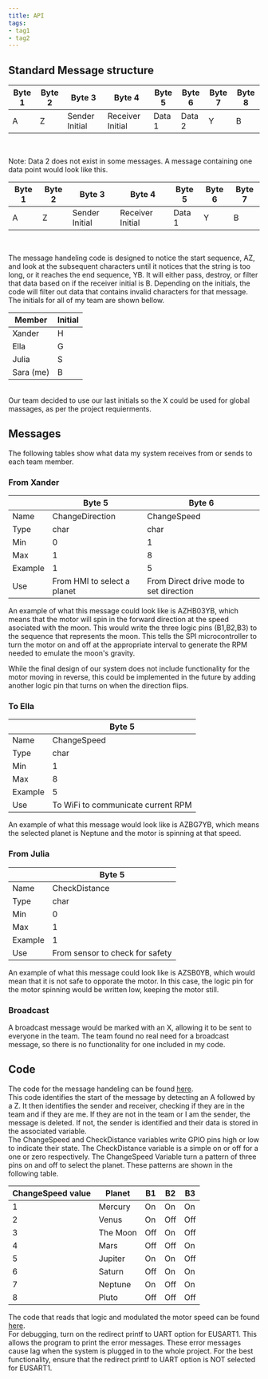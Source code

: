 ```yaml
---
title: API
tags:
- tag1
- tag2
---
```

## Standard Message structure
Byte 1|Byte 2|Byte 3|Byte 4|Byte 5|Byte 6|Byte 7|Byte 8|
------|------|------|------|------|------|------|------|
A|Z|Sender Initial|Receiver Initial|Data 1|Data 2|Y|B|
 <br>

Note: Data 2 does not exist in some messages. A message containing one data point would look like this. <br>

Byte 1|Byte 2|Byte 3|Byte 4|Byte 5|Byte 6|Byte 7|
------|------|------|------|------|------|------|
A|Z|Sender Initial|Receiver Initial|Data 1|Y|B|
<br>

The message handeling code is designed to notice the start sequence, AZ, and look at the subsequent characters until it notices that the string is too long, or it reaches the end sequence, YB. It will either pass, destroy, or filter that data based on if the receiver initial is B. Depending on the initials, the code will filter out data that contains invalid characters for that message.
<br>
The initials for all of my team are shown bellow. <br>

Member|Initial|
------|-------|
Xander|H|
Ella|G|
Julia|S|
Sara (me)|B|
<br>
Our team decided to use our last initials so the X could be used for global massages, as per the project requierments.

## Messages
The following tables show what data my system receives from or sends to each team member. 
### From Xander
&nbsp;|Byte 5|Byte 6|
------|------|------|
Name|ChangeDirection|ChangeSpeed|
Type|char|char        |
Min|0|1|
Max|1|8|
Example|1|5|
Use|From HMI to select a planet|From Direct drive mode to set direction|

An example of what this message could look like is AZHB03YB, which means that the motor will spin in the forward direction at the speed asociated with the moon. This would write the three logic pins (B1,B2,B3) to the sequence that represents the moon. This tells the SPI microcontroller to turn the motor on and off at the appropriate interval to generate the RPM needed to emulate the moon's gravity.

While the final design of our system does not include functionality for the motor moving in reverse, this could be implemented in the future by adding another logic pin that turns on when the direction flips.

### To Ella
&nbsp;|Byte 5|
------|------|
Name|ChangeSpeed|
Type|char|
Min|1|
Max|8|
Example|5|
Use|To WiFi to communicate current RPM|

An example of what this message would look like is AZBG7YB, which means the selected planet is Neptune and the motor is spinning at that speed.

### From Julia
&nbsp;|Byte 5|
------|------|
Name    |CheckDistance|
Type    |char     |
Min     |0            |
Max     |1            |
Example |1            |
Use|From sensor to check for safety|

An example of what this message could look like is AZSB0YB, which would mean that it is not safe to opporate the motor. In this case, the logic pin for the motor spinning would be written low, keeping the motor still.

### Broadcast
A broadcast message would be marked with an X, allowing it to be sent to everyone in the team. The team found no real need for a broadcast message, so there is no functionality for one included in my code.

## Code
The code for the message handeling can be found [here](https://github.com/user-attachments/files/20009027/MessageTest2.zip). <br>
This code identifies the start of the message by detecting an A followed by a Z. It then identifies the sender and receiver, checking if they are in the team and if they are me. If they are not in the team or I am the sender, the message is deleted. If not, the sender is identified and their data is stored in the associated variable. <br>
The ChangeSpeed and CheckDistance variables write GPIO pins high or low to indicate their state. The CheckDistance variable is a simple on or off for a one or zero respectively. The ChangeSpeed Variable turn a pattern of three pins on and off to select the planet. These patterns are shown in the following table.<br>

ChangeSpeed value|Planet|B1|B2|B3|
-----------------|------|----|----|----|
1|Mercury|On|On|On|
2|Venus|On|Off|Off|
3|The Moon|Off|On|Off|
4|Mars|Off|Off|On|
5|Jupiter|On|On|Off|
6|Saturn|Off|On|On|
7|Neptune|On|Off|On|
8|Pluto|Off|Off|Off|

The code that reads that logic and modulated the motor speed can be found [here](https://github.com/user-attachments/files/20009046/AdvancedSerialCom.zip).<br>
For debugging, turn on the redirect printf to UART option for EUSART1. This allows the program to print the error messages. These error messages cause lag when the system is plugged in to the whole project. For the best functionality, ensure that the redirect printf to UART option is NOT selected for EUSART1.
